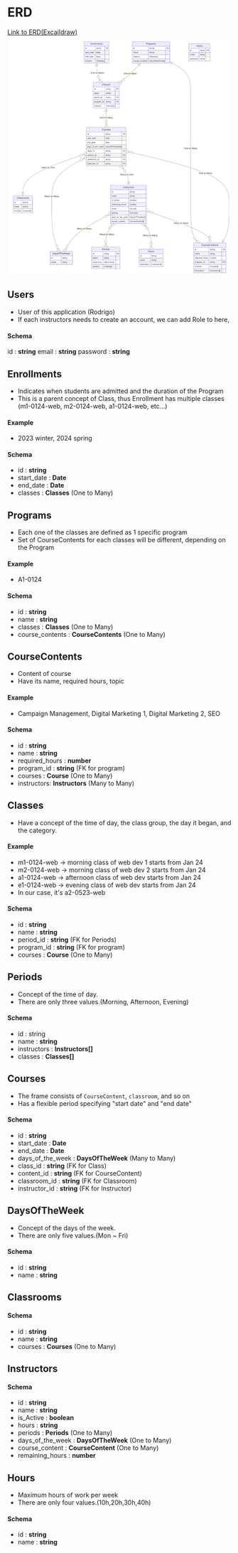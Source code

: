 # ERD

[Link to ERD(Excaildraw)](https://excalidraw.com/#json=qmhnC9yewSRj1JUh_p9YQ,9HtJNZLuilM9Xc_nhYiJIA)
![ERD Image](erd.svg)

## Users

- User of this application (Rodrigo)
- If each instructors needs to create an account, we can add Role to here,

#### Schema

id : **string**
email : **string**
password : **string**

## Enrollments

- Indicates when students are admitted and the duration of the Program
- This is a parent concept of Class, thus Enrollment has multiple classes
  (m1-0124-web, m2-0124-web, a1-0124-web, etc...)

#### Example

- 2023 winter, 2024 spring

#### Schema

- id : **string**
- start_date : **Date**
- end_date : **Date**
- classes : **Classes** (One to Many)

## Programs

- Each one of the classes are defined as 1 specific program
- Set of CourseContents for each classes will be different, depending on the Program

#### Example

- A1-0124

#### Schema

- id : **string**
- name : **string**
- classes : **Classes** (One to Many)
- course_contents : **CourseContents** (One to Many)

## CourseContents

- Content of course
- Have its name, required hours, topic

#### Example

- Campaign Management, Digital Marketing 1, Digital Marketing 2, SEO

#### Schema

- id : **string**
- name : **string**
- required_hours : **number**
- program_id : **string** (FK for program)
- courses : **Course** (One to Many)
- instructors: **Instructors** (Many to Many)

## Classes

- Have a concept of the time of day, the class group, the day it began, and the category.

#### Example

- m1-0124-web -> morning class of web dev 1 starts from Jan 24
- m2-0124-web -> morning class of web dev 2 starts from Jan 24
- a1-0124-web -> afternoon class of web dev starts from Jan 24
- e1-0124-web -> evening class of web dev starts from Jan 24
- In our case, it's a2-0523-web

#### Schema

- id : **string**
- name : **string**
- period_id : **string** (FK for Periods)
- program_id : **string** (FK for program)
- courses : **Course** (One to Many)

## Periods

- Concept of the time of day.
- There are only three values.(Morning, Afternoon, Evening)

#### Schema

- id : string
- name : **string**
- instructors : **Instructors[]**
- classes : **Classes[]**

## Courses

- The frame consists of `CourseContent`, `classroom`, and so on
- Has a flexible period specifying "start date" and "end date"

#### Schema

- id : **string**
- start_date : **Date**
- end_date : **Date**
- days_of_the_week : **DaysOfTheWeek** (Many to Many)
- class_id : **string** (FK for Class)
- content_id : **string** (FK for CourseContent)
- classroom_id : **string** (FK for Classroom)
- instructor_id : **string** (FK for Instructor)

## DaysOfTheWeek

- Concept of the days of the week.
- There are only five values.(Mon ~ Fri)

#### Schema

- id : **string**
- name : **string**

## Classrooms

#### Schema

- id : **string**
- name : **string**
- courses : **Courses** (One to Many)

## Instructors

#### Schema

- id : **string**
- name : **string**
- is_Active : **boolean**
- hours : **string**
- periods : **Periods** (One to Many)
- days_of_the_week : **DaysOfTheWeek** (One to Many)
- course_content : **CourseContent** (One to Many)
- remaining_hours : **number**

## Hours

- Maximum hours of work per week
- There are only four values.(10h,20h,30h,40h)

#### Schema

- id : **string**
- name : **string**
